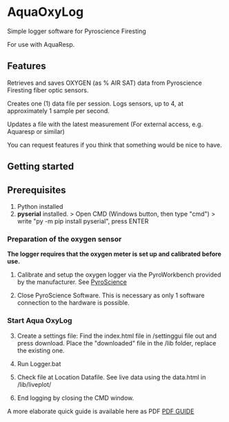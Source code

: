 # AquaOxyLog
 Simple logger software for Pyroscience Firesting

For use with AquaResp.


## Features

Retrieves and saves OXYGEN (as % AIR SAT) data from Pyroscience Firesting fiber optic sensors.

Creates one (1) data file per session. Logs sensors, up to 4, at approximately 1 sample per second.

Updates a file with the latest measurement (For external access, e.g. Aquaresp or similar)

You can request features if you think that something would be nice to have.

## Getting started

## Prerequisites
1. Python installed
2. **pyserial** installed. > Open CMD (Windows button, then type "cmd") > write "py -m pip install pyserial", press ENTER

### Preparation of the oxygen sensor

**The logger requires that the oxygen meter is set up and calibrated before use.**

 1. Calibrate and setup the oxygen logger via the PyroWorkbench provided by the manufacturer.
 See [PyroScience](https://www.pyroscience.com/en/downloads/laboratory-devices)

 2. Close PyroScience Software. This is necessary as only 1 software connection to the hardware is possible.

### Start Aqua OxyLog

 3.  Create a settings file: Find the index.html file in /settinggui file out and press download. Place the "downloaded" file in the /lib folder, replace the existing one.

 4. Run Logger.bat

 5. Check file at Location Datafile. See live data using the data.html in /lib/liveplot/

 6. End logging by closing the CMD window.


 A more elaborate quick guide is available here as PDF
 [PDF GUIDE](https://github.com/bigb8/AquaOxyLog/raw/main/Aqua%20OxyLog%2020211102.pdf)
